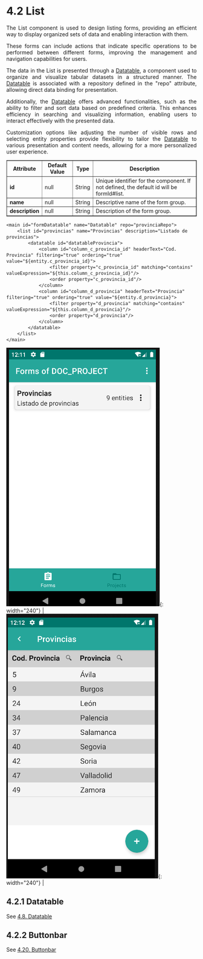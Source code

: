# 4.2 List
<div style="text-align: justify;">
    <p>The List component is used to design listing forms, providing an efficient way to display organized sets of data and enabling interaction with them.</p>
    <p>These forms can include actions that indicate specific operations to be performed between different forms, improving the management and navigation capabilities for users.</p>
    <p>The data in the List is presented through a <a href="../datatable">Datatable</a>, a component used to organize and visualize tabular datasets in a structured manner. The <a href="../datatable">Datatable</a> is associated with a repository defined in the "repo" attribute, allowing direct data binding for presentation.</p>
    <p>Additionally, the <a href="../datatable">Datatable</a> offers advanced functionalities, such as the ability to filter and sort data based on predefined criteria. This enhances efficiency in searching and visualizing information, enabling users to interact effectively with the presented data.</p>
    <p>Customization options like adjusting the number of visible rows and selecting entity properties provide flexibility to tailor the <a href="../datatable">Datatable</a> to various presentation and content needs, allowing for a more personalized user experience.</p>
</div>
<table border="1">
    <thead>
        <tr>
            <th colspan="2">Attribute</th>
            <th>Default Value</th>
            <th>Type</th>
            <th>Description</th>
        </tr>
    </thead>
    <tbody>
        <tr>
            <td colspan="2"><strong>id</strong></td>
            <td>null</td>
            <td>String</td>
            <td>Unique identifier for the component. If not defined, the default id will be formId#list.</td>
        </tr>
        <tr>
            <td colspan="2"><strong>name</strong></td>
            <td>null</td>
            <td>String</td>
            <td>Descriptive name of the form group.</td>
        </tr>
        <tr>
            <td colspan="2"><strong>description</strong></td>
            <td>null</td>
            <td>String</td>
            <td>Description of the form group.</td>
        </tr>
    </tbody>
</table>

    <main id="formDatatable" name="Datatable" repo="provinciaRepo">
        <list id="provincias" name="Provincias" description="Listado de provincias">
            <datatable id="datatableProvincia">
                <column id="column_c_provincia_id" headerText="Cod. Provincia" filtering="true" ordering="true" value="${entity.c_provincia_id}">
                    <filter property="c_provincia_id" matching="contains" valueExpression="${this.column_c_provincia_id}"/>
                    <order property="c_provincia_id"/>
                </column>
                <column id="column_d_provincia" headerText="Provincia" filtering="true" ordering="true" value="${entity.d_provincia}">
                    <filter property="d_provincia" matching="contains" valueExpression="${this.column_d_provincia}"/>
                    <order property="d_provincia"/>
                </column>
            </datatable>
        </list>
    </main>

![Image 1](../img/list1.png){: width="240"} | ![Image 2](../img/list2.png){: width="240"} |

## 4.2.1 Datatable
See [4.8. Datatable](datatable.md)

## 4.2.2 Buttonbar
See [4.20. Buttonbar](buttonbar.md)
